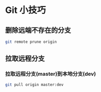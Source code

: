 # Git 小技巧

## 删除远端不存在的分支

```bash
git remote prune origin
```

## 拉取远程分支

### 拉取远程分支(master)到本地分支(dev)

```bash
git pull origin master:dev
```

